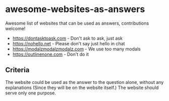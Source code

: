 # awesome-websites-as-answers

Awesome list of websites that can be used as answers, contributions welcome!

- https://dontasktoask.com - Don't ask to ask, just ask
- https://nohello.net - Please don't say just hello in chat
- https://modalzmodalzmodalz.com - We use too many modals
- https://outlinenone.com - Don't do it

## Criteria

The website could be used as the answer to the question alone, without any explanations (Since they will be on the website itself.) The website should serve only one purpose.

